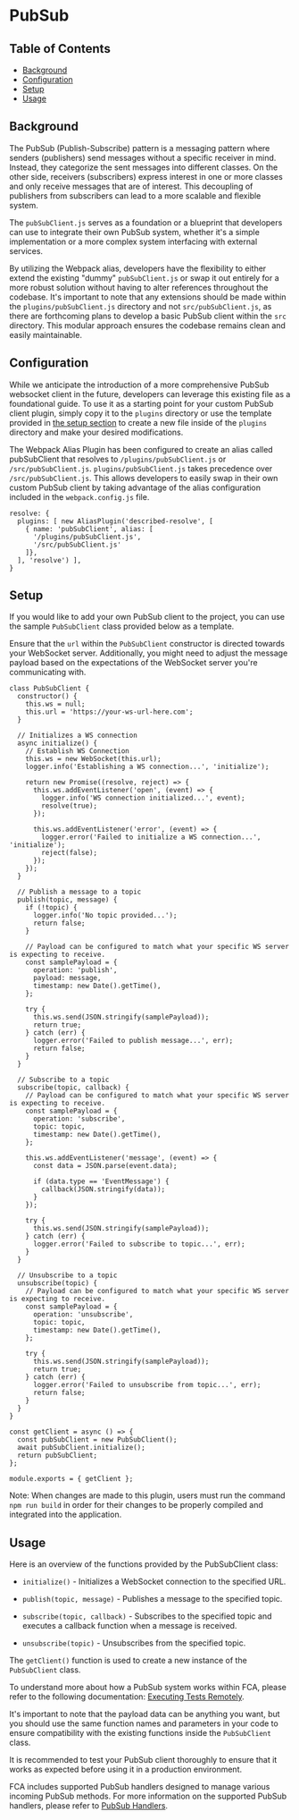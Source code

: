 # PubSub

## Table of Contents

- [Background](#background)
- [Configuration](#configuration)
- [Setup](#setup)
- [Usage](#usage)

## Background

The PubSub (Publish-Subscribe) pattern is a messaging pattern where senders (publishers) send messages without a specific receiver in mind. Instead, they categorize the sent messages into different classes. On the other side, receivers (subscribers) express interest in one or more classes and only receive messages that are of interest. This decoupling of publishers from subscribers can lead to a more scalable and flexible system.

The `pubSubClient.js` serves as a foundation or a blueprint that developers can use to integrate their own PubSub system, whether it's a simple implementation or a more complex system interfacing with external services.

By utilizing the Webpack alias, developers have the flexibility to either extend the existing "dummy" `pubSubClient.js` or swap it out entirely for a more robust solution without having to alter references throughout the codebase. It's important to note that any extensions should be made within the `plugins/pubSubClient.js` directory and not `src/pubSubClient.js`, as there are forthcoming plans to develop a basic PubSub client within the `src` directory. This modular approach ensures the codebase remains clean and easily maintainable.

## Configuration

While we anticipate the introduction of a more comprehensive PubSub websocket client in the future, developers can leverage this existing file as a foundational guide. To use it as a starting point for your custom PubSub client plugin, simply copy it to the `plugins` directory or use the template provided in [the setup section](#setup) to create a new file inside of the `plugins` directory and make your desired modifications.

The Webpack Alias Plugin has been configured to create an alias called pubSubClient that resolves to `/plugins/pubSubClient.js` or `/src/pubSubClient.js`. `plugins/pubSubClient.js` takes precedence over `/src/pubSubClient.js`. This allows developers to easily swap in their own custom PubSub client by taking advantage of the alias configuration included in the `webpack.config.js` file.

```
resolve: {
  plugins: [ new AliasPlugin('described-resolve', [
    { name: 'pubSubClient', alias: [
      '/plugins/pubSubClient.js',
      '/src/pubSubClient.js'
    ]},
  ], 'resolve') ],
}
```

## Setup

If you would like to add your own PubSub client to the project, you can use the sample `PubSubClient` class provided below as a template.

Ensure that the `url` within the `PubSubClient` constructor is directed towards your WebSocket server. Additionally, you might need to adjust the message payload based on the expectations of the WebSocket server you're communicating with. 

```
class PubSubClient {
  constructor() {
    this.ws = null;
    this.url = 'https://your-ws-url-here.com';
  }

  // Initializes a WS connection
  async initialize() {
    // Establish WS Connection
    this.ws = new WebSocket(this.url);
    logger.info('Establishing a WS connection...', 'initialize');

    return new Promise((resolve, reject) => {
      this.ws.addEventListener('open', (event) => {
        logger.info('WS connection initialized...', event);
        resolve(true);
      });

      this.ws.addEventListener('error', (event) => {
        logger.error('Failed to initialize a WS connection...', 'initialize');
        reject(false);
      });
    });
  }

  // Publish a message to a topic
  publish(topic, message) {
    if (!topic) {
      logger.info('No topic provided...');
      return false;
    }

    // Payload can be configured to match what your specific WS server is expecting to receive.
    const samplePayload = {
      operation: 'publish',
      payload: message,
      timestamp: new Date().getTime(),
    };

    try {
      this.ws.send(JSON.stringify(samplePayload));
      return true;
    } catch (err) {
      logger.error('Failed to publish message...', err);
      return false;
    }
  }

  // Subscribe to a topic
  subscribe(topic, callback) {
    // Payload can be configured to match what your specific WS server is expecting to receive.
    const samplePayload = {
      operation: 'subscribe',
      topic: topic,
      timestamp: new Date().getTime(),
    };

    this.ws.addEventListener('message', (event) => {
      const data = JSON.parse(event.data);

      if (data.type == 'EventMessage') {
        callback(JSON.stringify(data));
      }
    });

    try {
      this.ws.send(JSON.stringify(samplePayload));
    } catch (err) {
      logger.error('Failed to subscribe to topic...', err);
    }
  }

  // Unsubscribe to a topic
  unsubscribe(topic) {
    // Payload can be configured to match what your specific WS server is expecting to receive.
    const samplePayload = {
      operation: 'unsubscribe',
      topic: topic,
      timestamp: new Date().getTime(),
    };

    try {
      this.ws.send(JSON.stringify(samplePayload));
      return true;
    } catch (err) {
      logger.error('Failed to unsubscribe from topic...', err);
      return false;
    }
  }
}

const getClient = async () => {
  const pubSubClient = new PubSubClient();
  await pubSubClient.initialize();
  return pubSubClient;
};

module.exports = { getClient };
```

Note: When changes are made to this plugin, users must run the command `npm run build` in order for their changes to be properly compiled and integrated into the application.

## Usage

Here is an overview of the functions provided by the PubSubClient class:

- `initialize()` - Initializes a WebSocket connection to the specified URL.

- `publish(topic, message)` - Publishes a message to the specified topic.

- `subscribe(topic, callback)` - Subscribes to the specified topic and executes a callback function when a message is received.

- `unsubscribe(topic)` - Unsubscribes from the specified topic.

The `getClient()` function is used to create a new instance of the `PubSubClient` class.

To understand more about how a PubSub system works within FCA, please refer to the following documentation: [Executing Tests Remotely](../Execution.md#executing-remotely).

It's important to note that the payload data can be anything you want, but you should use the same function names and parameters in your code to ensure compatibility with the existing functions inside the `PubSubClient` class.

It is recommended to test your PubSub client thoroughly to ensure that it works as expected before using it in a production environment.

FCA includes supported PubSub handlers designed to manage various incoming PubSub methods. For more information on the supported PubSub handlers, please refer to [PubSub Handlers](../pubSubHandlers/PubSubHandlers.md).
